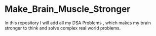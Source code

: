 # Make_Brain_Muscle_Stronger

In this repository I will add all my DSA Problems , which makes my brain stronger to think and solve complex real world problems.
